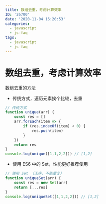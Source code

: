 ```yaml
---
title: 数组去重，考虑计算效率
ID: '26700'
date: '2020-11-04 16:20:53'
categories:
  - javascript
  - js-faq
tags:
  - javascript
  - js-faq
---
```


# 数组去重，考虑计算效率

数组去重的方法

- 传统方式，遍历元素挨个比较，去重

``` js 
// 传统方式
function unique(arr) {
    const res = []
    arr.forEach(item => {
        if (res.indexOf(item) < 0) {
            res.push(item)
        }
    })
    return res
}
console.log(unique([1,1,2,2])) // [1,2]
```

- 使用 ES6 中的 Set，性能更好推荐使用

``` js 
// 使用 Set （无序，不能重复）
function uniqueSet(arr) {
    const res = new Set(arr)
    return [...res]
}
console.log(uniqueSet([1,1,2,2])) // [1,2]
```
 
 
 
 
 
 
 
 
 
 
 
 
 
 
 
 
 
 
 
 
 
 
